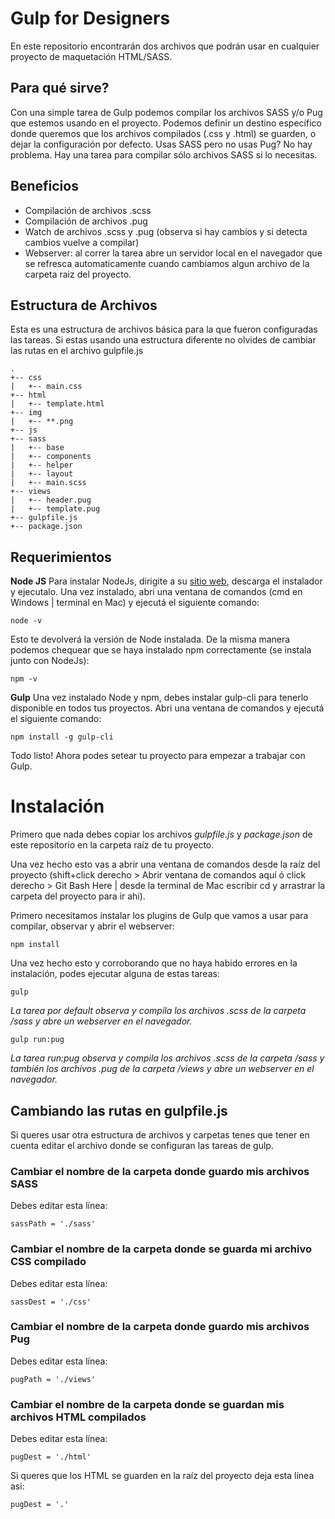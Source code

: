 # Gulp for Designers

En este repositorio encontrarán dos archivos que podrán usar en cualquier proyecto de maquetación HTML/SASS.

## Para qué sirve?
Con una simple tarea de Gulp podemos compilar los archivos SASS y/o Pug que estemos usando en el proyecto. Podemos definir un destino específico donde queremos que los archivos compilados (.css y .html) se guarden, o dejar la configuración por defecto.
Usas SASS pero no usas Pug? No hay problema. Hay una tarea para compilar sólo archivos SASS si lo necesitas.

## Beneficios
- Compilación de archivos .scss
- Compilación de archivos .pug
- Watch de archivos .scss y .pug (observa si hay cambios y si detecta cambios vuelve a compilar)
- Webserver: al correr la tarea abre un servidor local en el navegador que se refresca automaticamente cuando cambiamos algun archivo de la carpeta raiz del proyecto.

## Estructura de Archivos
Esta es una estructura de archivos básica para la que fueron configuradas las tareas. Si estas usando una estructura diferente no olvides de cambiar las rutas en el archivo gulpfile.js
```
.
+-- css
|   +-- main.css
+-- html
|   +-- template.html
+-- img
|   +-- **.png
+-- js
+-- sass
|   +-- base
|   +-- components
|   +-- helper
|   +-- layout
|   +-- main.scss
+-- views
|   +-- header.pug
|   +-- template.pug
+-- gulpfile.js
+-- package.json
```

## Requerimientos
**Node JS** 
Para instalar NodeJs, dirigite a su [sitio web](https://nodejs.org/es/), descarga el instalador y ejecutalo.
Una vez instalado, abri una ventana de comandos (cmd en Windows | terminal en Mac) y ejecutá el siguiente comando:
```
node -v
```
Esto te devolverá la versión de Node instalada. De la misma manera podemos chequear que se haya instalado npm correctamente (se instala junto con NodeJs):
```
npm -v
```

**Gulp** 
Una vez instalado Node y npm, debes instalar gulp-cli para tenerlo disponible en todos tus proyectos. Abri una ventana de comandos y ejecutá el siguiente comando:
```
npm install -g gulp-cli
```

Todo listo! Ahora podes setear tu proyecto para empezar a trabajar con Gulp.

# Instalación
Primero que nada debes copiar los archivos *gulpfile.js* y *package.json* de este repositorio en la carpeta raíz de tu proyecto.

Una vez hecho esto vas a abrir una ventana de comandos desde la raíz del proyecto (shift+click derecho > Abrir ventana de comandos aquí ó click derecho > Git Bash Here | desde la terminal de Mac escribir cd y arrastrar la carpeta del proyecto para ir ahi).

Primero necesitamos instalar los plugins de Gulp que vamos a usar para compilar, observar y abrir el webserver:
```
npm install
```

Una vez hecho esto y corroborando que no haya habido errores en la instalación, podes ejecutar alguna de estas tareas:
```
gulp
```
*La tarea por default observa y compila los archivos .scss de la carpeta /sass y abre un webserver en el navegador.*
```
gulp run:pug
```
*La tarea run:pug observa y compila los archivos .scss de la carpeta /sass y también los archivos .pug de la carpeta /views y abre un webserver en el navegador.*

## Cambiando las rutas en gulpfile.js
Si queres usar otra estructura de archivos y carpetas tenes que tener en cuenta editar el archivo donde se configuran las tareas de gulp.

### Cambiar el nombre de la carpeta donde guardo mis archivos SASS
Debes editar esta línea:
```
sassPath = './sass'
```

### Cambiar el nombre de la carpeta donde se guarda mi archivo CSS compilado
Debes editar esta línea:
```
sassDest = './css'
```

### Cambiar el nombre de la carpeta donde guardo mis archivos Pug
Debes editar esta línea:
```
pugPath = './views'
```

### Cambiar el nombre de la carpeta donde se guardan mis archivos HTML compilados
Debes editar esta línea:
```
pugDest = './html'
```
Si queres que los HTML se guarden en la raíz del proyecto deja esta línea asi:
```
pugDest = '.'
```